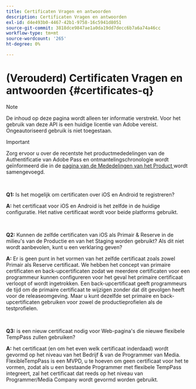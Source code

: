 ```yaml
---
title: Certificaten Vragen en antwoorden
description: Certificaten Vragen en antwoorden
exl-id: d4e493b0-4467-42b1-9758-16c5941d8051
source-git-commit: 3818dce9847ae1a0da19dd7decc6b7a6a74a46cc
workflow-type: tm+mt
source-wordcount: '265'
ht-degree: 0%

---
```


# (Verouderd) Certificaten Vragen en antwoorden {#certificates-q}

>[!NOTE]
>
>De inhoud op deze pagina wordt alleen ter informatie verstrekt. Voor het gebruik van deze API is een huidige licentie van Adobe vereist. Ongeautoriseerd gebruik is niet toegestaan.

>[!IMPORTANT]
>
> Zorg ervoor u over de recentste het productmededelingen van de Authentificatie van Adobe Pass en ontmantelingschronologie wordt geïnformeerd die in de [ pagina van de Mededelingen van het Product ](/help/authentication/product-announcements.md) wordt samengevoegd.

</br>

**Q1:** Is het mogelijk om certificaten over iOS en Android te registreren?

**A:** het certificaat voor iOS en Android is het zelfde in de huidige configuratie. Het native certificaat wordt voor beide platforms gebruikt.

</br>

**Q2:** Kunnen de zelfde certificaten van iOS als Primair &amp; Reserve in de milieu&#39;s van de Productie en van het Staging worden gebruikt? Als dit niet wordt aanbevolen, kunt u een verklaring geven?

**A:** Er is geen punt in het vormen van het zelfde certificaat zoals zowel Primair als Reserve certificaat. We hebben het concept van primaire certificaten en back-upcertificaten zodat we meerdere certificaten voor een programmeur kunnen configureren voor het geval het primaire certificaat verloopt of wordt ingetrokken. Een back-upcertificaat geeft programmeurs de tijd om de primaire certificaat te wijzigen zonder dat dit gevolgen heeft voor de releaseomgeving. Maar u kunt dezelfde set primaire en back-upcertificaten gebruiken voor zowel de productieprofielen als de testprofielen.

</br>

**Q3:** is een nieuw certificaat nodig voor Web-pagina&#39;s die nieuwe flexibele TempPass zullen gebruiken?

**A:** het certificaat (en om het even welk certificaat inderdaad) wordt gevormd op het niveau van het Bedrijf &amp; van de Programmer van Media. FlexibleTempPass is een MVPD, u te hoeven om geen certificaat voor het te vormen, zodat als u een bestaande Programmer met flexibele TempPass integreert, zal het certificaat dat reeds op het niveau van Programmer/Media Company wordt gevormd worden gebruikt.
